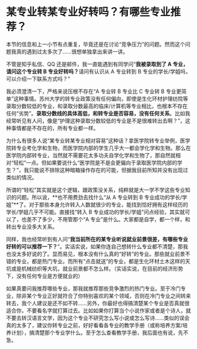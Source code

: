 # 某专业转某专业好转吗？有哪些专业推荐？

本节的信息和上一小节有点重复，毕竟还是在讨论“竞争压力”的问题。然而这个问题我真的遇到过太多次了……很想单独拿出来讲一讲。

不管是知乎私信、QQ 还是邮件，我一直能遇到有同学问“<b>我被录取到了 A 专业，请问这个专业转 B 专业好转吗？</b>请问有认识从 A 专业转到 B 专业的学长/学姐吗，可以介绍一下联系方式吗？”

我必须澄清一下，严格来说压根不存在“A 专业转 B 专业比 C 专业转 B 专业更简单”这种事情。苏州大学的转专业政策没有任何偏向，即使是生化环材护理纺院等录取分数较低的专业，和录取分数最高的临床/计算机等专业相比，也根本不存在任何“劣势”。**录取分数线的具体高低，和转专业是否容易，没有任何关系**。比如我经常听见有人问，像是“护理这种录取分数较低的专业是不是很难转出去啊？”，这种事情都是不存在的，所有专业都一样。

为什么有很多人说“某专业转某专业相对容易”这种话？拿医学院转专业举例，医学院转专业考化学和生物，而医学院内部的学生几乎大一都会学化学和生物。那么在医学院内部转专业，当然就不需要花太多功夫自学化学和生物了，那自然就相对“轻松”一点。但如果要说什么“医学院是不是会更偏向于录取医学院内部的学生？”，我只能说不排除这种暗箱操作存在的可能，但据我目前所知并没有出现过类似的情况。

所谓的“轻松”其实就是这个逻辑，跟政策没关系，纯粹就是大一学不学这些专业知识的问题。所以说，**也不用费劲去找什么“从 A 专业转到 B 专业成功的学长/学姐”**了。对于那些本身允许转入人数就很少的专业，能找到恰好拥有这样经历的学长/学姐几乎不可能。直接找“转入 B 专业成功的学长/学姐”问点经验，其实就可以了，也差不了多少，不用管那个“A 专业”是什么。大家都是自学，都一个样，和转出专业没多大关系。

同样，我也经常听到有人问“**我当前所在的某专业听说就业前景很差，有哪些专业好转的可以推荐一下？**”。实话实说，如果你连自己想转什么专业都不清楚，那我也没太多好说的了。显而易见，根本没有什么真的“好转”的专业。那些就业前景不错的专业，都是热门专业。而所有“点击就送”的专业，都是生化环材土木这样的天坑或是机械纺织等大坑，就业前景都不怎么样。（实话实说，在目前的经济形势下，没有任何专业是方便就业的）

如果真要问我推荐哪些专业，那我就推荐那些竞争激烈的热门专业。至于冷门专业，除非某个专业正好就符合了你特别喜欢的某个领域，否则在冷门专业之间转来转去，我个人建议是还不如不转……另外，你最好也得搞清楚某个专业是否真就很适合你，不要看名字就打算过去。比如如果你打算当个小说作家或者是个诗人，就不要去转汉语言文学，因为这个专业不研究怎么写小说或怎么写诗……类似的误会真的太多了，建议你转专业之前，好好看看各专业的教学手册（或称培养方案/培养计划），搞清楚那个专业学什么。至于怎么查看教学手册，我后面也有说，先不急。
